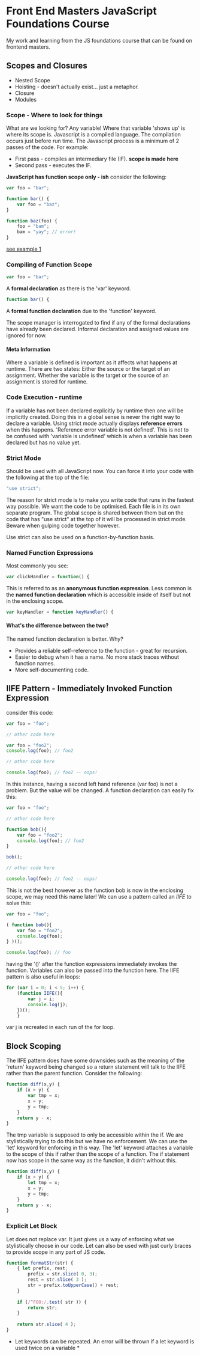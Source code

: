 # Front End Masters JavaScript Foundations Course
My work and learning from the JS foundations course that can be found on frontend masters.
## Scopes and Closures
* Nested Scope
* Hoisting - doesn't actually exist... just a metaphor.
* Closure
* Modules

### Scope - Where to look for things
What are we looking for? Any variable! Where that variable 'shows up' is where its scope is.
Javascript is a compiled language. The compilation occurs just before run time. The Javascript process is a minimum of 2 passes of the code.
For example:
* First pass - compiles an intermediary file (IF). **scope is made here**
* Second pass - executes the IF.

**JavaScript has function scope only - ish**
consider the following:
```javascript
var foo = "bar";

function bar() {
    var foo = "baz";
}

function baz(foo) {
    foo = "bam";
    bam = "yay"; // error!
}
```
[see example 1](section1/script.js)
### Compiling of Function Scope

```javascript
var foo = "bar";
```
A **formal declaration** as there is the 'var' keyword.

```javascript
function bar() {
```
A **formal function declaration** due to the 'function' keyword.

The scope manager is interrogated to find if any of the formal declarations have already been declared. Informal declaration and assigned values are ignored for now.
#### Meta Information
Where a variable is defined is important as it affects what happens at runtime. There are two states:
Either the source or the target of an assignment.
Whether the variable is the target or the source of an assignment is stored for runtime.
### Code Execution - runtime
If a variable has not been declared explicitly by runtime then one will be implicitly created. Doing this in a global sense is never the right way to declare a variable. Using strict mode actually displays **reference errors** when this happens.
'Reference error variable is not defined'. This is not to be confused with 'variable is undefined' which is when a variable has been declared but has no value yet.
### Strict Mode
Should be used with all JavaScript now. You can force it into your code with the following at the top of the file:
```javascript
"use strict";
```
The reason for strict mode is to make you write code that runs in the fastest way possible. We want the code to be optimised.
Each file is in its own separate program. The global scope is shared between them but on the code that has "use strict" at the top of it will be processed in strict mode. Beware when gulping code together however.

Use strict can also be used on a function-by-function basis.
### Named Function Expressions
Most commonly you see:
```javascript
var clickHandler = function() {
```
This is referred to as an **anonymous function expression**. Less common is the **named function declaration** which is accessible inside of itself but not in the enclosing scope.
```javascript
var keyHandler = function keyHandler() {
```
#### What's the difference between the two?
The named function declaration is better. Why?
* Provides a reliable self-reference to the function - great for recursion.
* Easier to debug when it has a name. No more stack traces without function names.
* More self-documenting code.
## IIFE Pattern - Immediately Invoked Function Expression
consider this code:
```javascript
var foo = "foo";

// other code here

var foo = "foo2";
console.log(foo); // foo2

// other code here

console.log(foo); // foo2 -- oops!
```
In this instance, having a second left hand reference (var foo) is not a problem. But the value will be changed. A function declaration can easily fix this:
```javascript
var foo = "foo";

// other code here

function bob(){
    var foo = "foo2";
    console.log(foo); // foo2
}

bob();

// other code here

console.log(foo); // foo2 -- oops!
```
This is not the best however as the function bob is now in the enclosing scope, we may need this name later! We can use a pattern called an *IIFE* to solve this:
```javascript
var foo = "foo";

( function bob(){
    var foo = "foo2";
    console.log(foo);
} )();

console.log(foo); // foo
```
having the '()' after the function expressions immediately invokes the function. Variables can also be passed into the function here.
The IIFE pattern is also useful in loops:
```javascript
for (var i = 0; i < 5; i++) {
    (function IIFE(){
        var j = i;
        console.log(j);
    })();
    }
```
var j is recreated in each run of the for loop.
## Block Scoping
The IIFE pattern does have some downsides such as the meaning of the 'return' keyword being changed so a return statement will talk to the IIFE rather than the parent function.
Consider the following:
```javascript
function diff(x,y) {
    if (x > y) {
        var tmp = x;
        x = y;
        y = tmp;
    }
    return y - x;
}
```
The tmp variable is supposed to only be accessible within the if. We are stylistically trying to do this but we have no enforcement. We can use the 'let' keyword for enforcing in this way. The 'let' keyword attaches a variable to the scope of this if rather than the scope of a function. The if statement now has scope in the same way as the function, it didn't without this.
```javascript
function diff(x,y) {
    if (x > y) {
        let tmp = x;
        x = y;
        y = tmp;
    }
    return y - x;
}
```
### Explicit Let Block
Let does not replace var. It just gives us a way of enforcing what we stylistically choose in our code.
Let can also be used with just curly braces to provide scope in any part of JS code.
```javascript
function formatStr(str) {
    { let prefix, rest;
        prefix = str.slice( 0, 3);
        rest = str.slice( 3 );
        str = prefix.toUpperCase() + rest;
    }
    
    if (/^FOO:/.test( str )) {
        return str;
    }
    
    return str.slice( 4 );
}
```
* Let keywords can be repeated. An error will be thrown if a let keyword is used twice on a variable *
